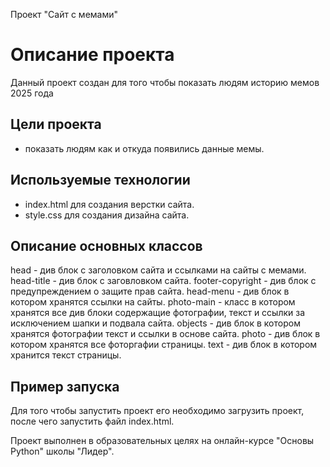  Проект "Сайт с мемами"

# Описание проекта
Данный проект создан для того чтобы показать людям историю мемов 2025 года

## Цели проекта
- показать людям как и откуда появились данные мемы.

## Используемые технологии
- index.html для создания верстки сайта.
- style.css для создания дизайна сайта.

## Описание основных классов
head - див блок с заголовком сайта и ссылками на сайты с мемами.
head-title - див блок с заговловком сайта.
footer-copyright - див блок с предупреждением о защите прав сайта.
head-menu - див блок в котором хранятся ссылки на сайты.
photo-main - класс в котором хранятся все див блоки содержащие фотографии, текст и ссылки за исключением шапки и подвала сайта.
objects - див блок в котором хранятся фотографии текст и ссылки в основе сайта.
photo - див блок в котором хранятся все фоторгафии страницы.
text - див блок в котором хранится текст страницы.



## Пример запуска
Для того чтобы запустить проект его необходимо загрузить проект, после чего запустить файл index.html.


Проект выполнен в образовательных целях на онлайн-курсе "Основы Python" школы "Лидер".